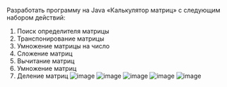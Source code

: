 Разработать программу на Java «Калькулятор матриц» с следующим
набором действий:
1. Поиск определителя матрицы
2. Транспонирование матрицы
3. Умножение матрицы на число
4. Сложение матриц
5. Вычитание матриц
6. Умножение матриц
7. Деление матриц
   ![image](https://github.com/user-attachments/assets/926d973f-0188-4f7c-a3fc-f3bbdadec818)
   ![image](https://github.com/user-attachments/assets/d83f9134-9a61-483e-8970-b9e0199e80bc)
   ![image](https://github.com/user-attachments/assets/98148d83-54f9-4144-87ea-76febd1e91c7)
   ![image](https://github.com/user-attachments/assets/933261da-5fe9-46de-8778-b385778b429d)
   ![image](https://github.com/user-attachments/assets/676136a2-49da-42a4-90d7-feb43ef8e3a2)




